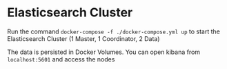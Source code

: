 # Elasticsearch Cluster

Run the command `docker-compose -f ./docker-compose.yml up` to start the Elasticsearch Cluster (1 Master, 1 Coordinator, 2 Data)

The data is persisted in Docker Volumes. You can open kibana from `localhost:5601` and access the nodes